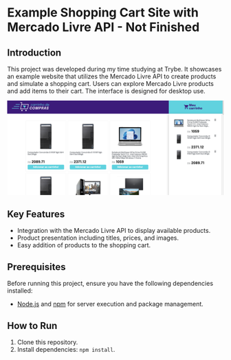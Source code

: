 # Example Shopping Cart Site with Mercado Livre API - Not Finished

## Introduction

This project was developed during my time studying at Trybe. It showcases an example website that utilizes the Mercado Livre API to create products and simulate a shopping cart. Users can explore Mercado Livre products and add items to their cart. The interface is designed for desktop use.

![Screenshot](Screenshot.png)

## Key Features

- Integration with the Mercado Livre API to display available products.
- Product presentation including titles, prices, and images.
- Easy addition of products to the shopping cart.

## Prerequisites

Before running this project, ensure you have the following dependencies installed:

- [Node.js](https://nodejs.org/) and [npm](https://www.npmjs.com/) for server execution and package management.


## How to Run

1. Clone this repository.
2. Install dependencies: `npm install`.
